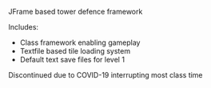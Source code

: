 JFrame based tower defence framework  
  
Includes:  
 - Class framework enabling gameplay  
 - Textfile based tile loading system  
 - Default text save files for level 1  
  
Discontinued due to COVID-19 interrupting most class time